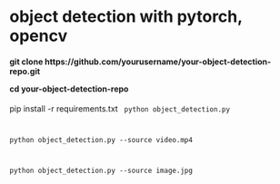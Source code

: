 # object detection with pytorch, opencv

<h4>git clone https://github.com/yourusername/your-object-detection-repo.git

  cd your-object-detection-repo</h4>


pip install -r requirements.txt
<code>
python object_detection.py

python object_detection.py --source video.mp4

python object_detection.py --source image.jpg
</code>
